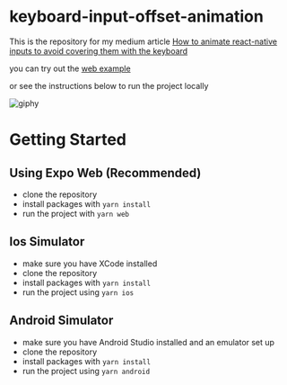 # keyboard-input-offset-animation

This is the repository for my medium article [How to animate react-native inputs to avoid covering them with the keyboard](https://medium.com/@brooklinjazzmyers/how-to-animate-react-native-inputs-to-avoid-covering-them-with-the-keyboard-8489fa884e6d)

you can try out the [web example](https://keyboard-input-offset-animation.netlify.app/)

or see the instructions below to run the project locally

![giphy](https://media.giphy.com/media/h79Sk6s69eHovtjd41/giphy.gif)


# Getting Started

## Using Expo Web (Recommended)

- clone the repository
- install packages with `yarn install`
- run the project with `yarn web`

## Ios Simulator
- make sure you have XCode installed
- clone the repository
- install packages with `yarn install`
- run the project using `yarn ios`

## Android Simulator
- make sure you have Android Studio installed and an emulator set up
- clone the repository
- install packages with `yarn install`
- run the project using `yarn android`